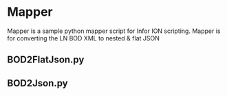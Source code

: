 # Mapper

Mapper is a sample python mapper script for Infor ION scripting.
Mapper is for converting the LN BOD XML to nested & flat JSON


## BOD2FlatJson.py
## BOD2Json.py
